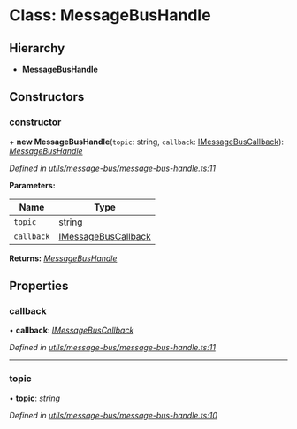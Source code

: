 # Class: MessageBusHandle

## Hierarchy

* **MessageBusHandle**

## Constructors

###  constructor

\+ **new MessageBusHandle**(`topic`: string, `callback`: [IMessageBusCallback](../interfaces/imessagebuscallback.md)): *[MessageBusHandle](messagebushandle.md)*

*Defined in [utils/message-bus/message-bus-handle.ts:11](https://github.com/TNOCS/csnext/blob/b9521f0/packages/cs-core/src/utils/message-bus/message-bus-handle.ts#L11)*

**Parameters:**

Name | Type |
------ | ------ |
`topic` | string |
`callback` | [IMessageBusCallback](../interfaces/imessagebuscallback.md) |

**Returns:** *[MessageBusHandle](messagebushandle.md)*

## Properties

###  callback

• **callback**: *[IMessageBusCallback](../interfaces/imessagebuscallback.md)*

*Defined in [utils/message-bus/message-bus-handle.ts:11](https://github.com/TNOCS/csnext/blob/b9521f0/packages/cs-core/src/utils/message-bus/message-bus-handle.ts#L11)*

___

###  topic

• **topic**: *string*

*Defined in [utils/message-bus/message-bus-handle.ts:10](https://github.com/TNOCS/csnext/blob/b9521f0/packages/cs-core/src/utils/message-bus/message-bus-handle.ts#L10)*
